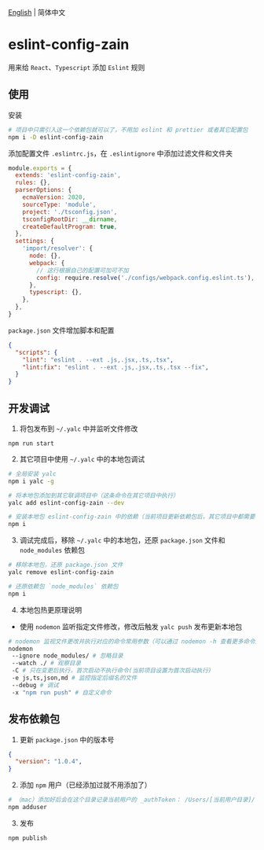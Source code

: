 [English](./README.md) | 简体中文

# eslint-config-zain

用来给 `React`、`Typescript` 添加 `Eslint` 规则

## 使用

安装

```bash
# 项目中只需引入这一个依赖包就可以了，不用加 eslint 和 prettier 或者其它配置包
npm i -D eslint-config-zain
```

添加配置文件 `.eslintrc.js`，在 `.eslintignore` 中添加过滤文件和文件夹

```js
module.exports = {
  extends: 'eslint-config-zain',
  rules: {},
  parserOptions: {
    ecmaVersion: 2020,
    sourceType: 'module',
    project: './tsconfig.json',
    tsconfigRootDir: __dirname,
    createDefaultProgram: true,
  },
  settings: {
    'import/resolver': {
      node: {},
      webpack: {
        // 这行根据自己的配置可加可不加
        config: require.resolve('./configs/webpack.config.eslint.ts'),
      },
      typescript: {},
    },
  },
}
```

`package.json` 文件增加脚本和配置

```json
{
  "scripts": {
    "lint": "eslint . --ext .js,.jsx,.ts,.tsx",
    "lint:fix": "eslint . --ext .js,.jsx,.ts,.tsx --fix",
  }
}
```

## 开发调试

1. 将包发布到  `~/.yalc` 中并监听文件修改

```
npm run start
```

2. 其它项目中使用 `~/.yalc` 中的本地包调试

```bash
# 全局安装 yalc
npm i yalc -g

# 将本地包添加到其它联调项目中（这条命令在其它项目中执行）
yalc add eslint-config-zain --dev

# 安装本地包 eslint-config-zain 中的依赖（当前项目更新依赖包后，其它项目中都需要再执行一次）
npm i
```

3. 调试完成后，移除 `~/.yalc` 中的本地包，还原 `package.json` 文件和 `node_modules` 依赖包

```bash
# 移除本地包，还原 package.json 文件
yalc remove eslint-config-zain

# 还原依赖包 `node_modules` 依赖包
npm i
```

4. 本地包热更原理说明

- 使用 `nodemon` 监听指定文件修改，修改后触发 `yalc push` 发布更新本地包

```bash
# nodemon 监视文件更改并执行对应的命令常用参数（可以通过 nodemon -h 查看更多命令）
nodemon
 --ignore node_modules/ # 忽略目录
 --watch ./ # 观察目录
 -C # 只在变更后执行，首次启动不执行命令(当前项目设置为首次启动执行)
 -e js,ts,json,md # 监控指定后缀名的文件
 --debug # 调试
 -x "npm run push" # 自定义命令
```

## 发布依赖包

1. 更新 `package.json` 中的版本号

```json
{
  "version": "1.0.4",
}
```

2. 添加 `npm` 用户（已经添加过就不用添加了）

```bash
# （mac）添加好后会在这个目录记录当前用户的 _authToken： /Users/[当前用户目录]/.npmrc
npm adduser
```

3. 发布

```bash
npm publish
```
